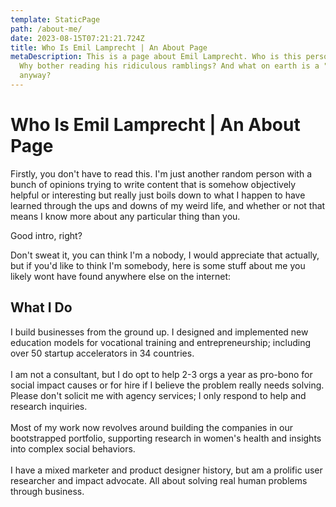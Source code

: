 ```yaml
---
template: StaticPage
path: /about-me/
date: 2023-08-15T07:21:21.724Z
title: Who Is Emil Lamprecht | An About Page
metaDescription: This is a page about Emil Lamprecht. Who is this person anyway?
  Why bother reading his ridiculous ramblings? And what on earth is a "musing"
  anyway?
---
```

# Who Is Emil Lamprecht | An About Page

Firstly, you don't have to read this. I'm just another random person with a bunch of opinions trying to write content that is somehow objectively helpful or interesting but really just boils down to what I happen to have learned through the ups and downs of my weird life, and whether or not that means I know more about any particular thing than you.

Good intro, right?

Don't sweat it, you can think I'm a nobody, I would appreciate that actually, but if you'd like to think I'm somebody, here is some stuff about me you likely wont have found anywhere else on the internet:

## What I Do

I build businesses from the ground up. I designed and implemented new education models for vocational training and entrepreneurship; including over 50 startup accelerators in 34 countries.\
\
I am not a consultant, but I do opt to help 2-3 orgs a year as pro-bono for social impact causes or for hire if I believe the problem really needs solving. Please don't solicit me with agency services; I only respond to help and research inquiries.\
\
Most of my work now revolves around building the companies in our bootstrapped portfolio, supporting research in women's health and insights into complex social behaviors.\
\
I have a mixed marketer and product designer history, but am a prolific user researcher and impact advocate. All about solving real human problems through business.